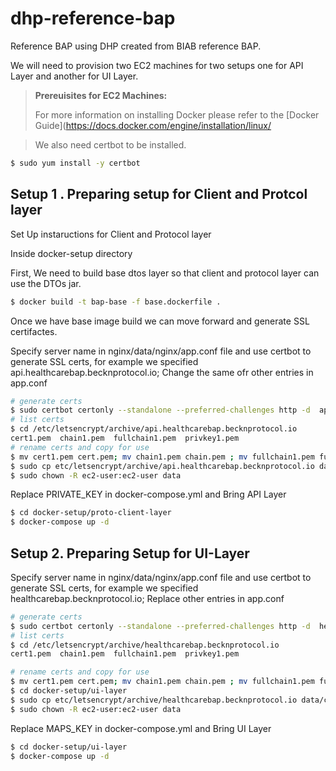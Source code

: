 # dhp-reference-bap
Reference BAP using DHP created from BIAB reference BAP.

We will need to provision two EC2 machines for two setups one for API Layer and another for UI Layer.

> **Prereuisites for EC2 Machines:**
>
>    For more information on installing Docker please refer to the
   [Docker Guide](https://docs.docker.com/engine/installation/linux/

>  We also need certbot to be installed.

```bash
$ sudo yum install -y certbot
```

## Setup 1 . Preparing setup for Client and Protcol layer 

Set Up instaructions for Client and Protocol layer 

Inside docker-setup directory 

First, We need to build base dtos layer so that client and protocol layer can use the DTOs jar.
```bash
$ docker build -t bap-base -f base.dockerfile .
```

Once we have base image build we can move forward and generate SSL certifactes.

Specify server name in nginx/data/nginx/app.conf file and use certbot to generate SSL certs, for example we specified api.healthcarebap.becknprotocol.io;
Change the same ofr other entries in app.conf

```bash
# generate certs
$ sudo certbot certonly --standalone --preferred-challenges http -d  api.healthcarebap.becknprotocol.io 
# list certs 
$ cd /etc/letsencrypt/archive/api.healthcarebap.becknprotocol.io
cert1.pem  chain1.pem  fullchain1.pem  privkey1.pem
# rename certs and copy for use
$ mv cert1.pem cert.pem; mv chain1.pem chain.pem ; mv fullchain1.pem fullchain.pem; mv privkey1.pem privkey.pem
$ sudo cp etc/letsencrypt/archive/api.healthcarebap.becknprotocol.io data/certbot/conf/live/
$ sudo chown -R ec2-user:ec2-user data
```

Replace PRIVATE_KEY in docker-compose.yml and Bring API Layer

```bash
$ cd docker-setup/proto-client-layer
$ docker-compose up -d 
```


## Setup 2. Preparing Setup for UI-Layer

Specify server name in nginx/data/nginx/app.conf file and use certbot to generate SSL certs, for example we specified healthcarebap.becknprotocol.io;
Replace other entries in app.conf

```bash
# generate certs
$ sudo certbot certonly --standalone --preferred-challenges http -d  healthcarebap.becknprotocol.io 
# list certs
$ cd /etc/letsencrypt/archive/healthcarebap.becknprotocol.io
cert1.pem  chain1.pem  fullchain1.pem  privkey1.pem

# rename certs and copy for use
$ mv cert1.pem cert.pem; mv chain1.pem chain.pem ; mv fullchain1.pem fullchain.pem; mv privkey1.pem privkey.pem
$ cd docker-setup/ui-layer
$ sudo cp etc/letsencrypt/archive/healthcarebap.becknprotocol.io data/certbot/conf/live/
$ sudo chown -R ec2-user:ec2-user data
```

Replace MAPS_KEY in docker-compose.yml and Bring UI Layer

```bash
$ cd docker-setup/ui-layer
$ docker-compose up -d 
```
